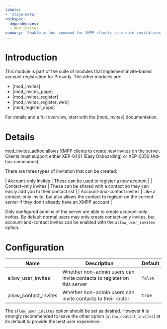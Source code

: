 ```yaml
---
labels:
- 'Stage-Beta'
rockspec:
  dependencies:
  - mod_invites
summary: 'Enable ad-hoc command for XMPP clients to create invitations'
...
```


Introduction
============

This module is part of the suite of modules that implement invite-based
account registration for Prosody. The other modules are:

- [mod_invites]
- [mod_invites_page]
- [mod_invites_register]
- [mod_invites_register_web]
- [mod_register_apps]

For details and a full overview, start with the [mod_invites] documentation.

Details
=======

mod_invites_adhoc allows XMPP clients to create new invites on the server.
Clients must support either XEP-0401 (Easy Onboarding) or XEP-0050 (Ad-hoc
commands).

There are three types of invitation that can be created:

| Account-only invites | These can be used to register a new account |
| Contact-only invites | These can be shared with a contact so they can easily add you to their contact list |
| Account-and-contact invites | Like a contact-only invite, but also allows the contact to register on the current server if they don't already have an XMPP account |

Only configured admins of the server are able to create account-only invites. By default
normal users may only create contact-only invites, but account-and-contact invites can
be enabled with the `allow_user_invites` option.

Configuration
=============

| Name                  | Description                                                           | Default                                   |
|-----------------------|-----------------------------------------------------------------------|-------------------------------------------|
| allow_user_invites    | Whether non-admin users can invite contacts to register on this server| `false`                                   |
| allow_contact_invites | Whether non-admin users can invite contacts to their roster           | `true`                                    |

The `allow_user_invites` option should be set as desired. However it is
strongly recommended to leave the other option (`allow_contact_invites`)
at its default to provide the best user experience.